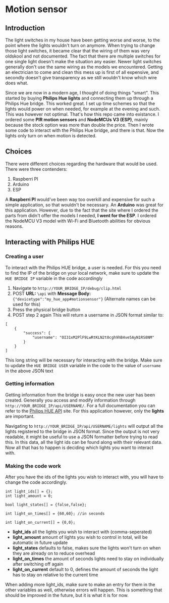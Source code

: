 # Motion sensor
## Introduction
The light switches in my house have been getting worse and worse, to the point where the lights wouldn't turn on anymore. When trying to change those light switches, it became clear that the wiring of them was very oldskool and not documented. The fact that there are multiple switches for one single light doesn't make the situation any easier. Newer light switches generally don't use the same wiring as the models we encountered. Getting an electrician to come and clean this mess up is first of all expensive, and secondly doesn't give transparency as we still wouldn't know which wire does what. 

Since we are now in a modern age, I thought of doing things "smart". This started by buying **Philips Hue lights** and connecting them up through a Philips Hue bridge. This worked great. I set up time schemes so that the lights would power on when needed, for example at the evening and such. This was however not optimal. That's how this repo came into existance. I ordered some **PIR motion sensors** and **NodeMCUs V3 (ESP)**, mainly because the stock option was more than double the price. Then I wrote some code to interact with the Philips Hue bridge, and there is that. Now the lights only turn on when motion is detected.

## Choices
There were different choices regarding the hardware that would be used. There were three contenders:
1. Raspberri PI
2. Arduino
3. ESP

A **Raspberri PI** would've been way too overkill and expensive for such a simple application, so that wouldn't be necessary.
An **Arduino** was great for this application. However, due to the fact that the site where I ordered the parts from didn't offer the models I needed, **I went for the ESP**. I ordered the NodeMCU V3 model with Wi-Fi and Bluetooth abilities for obvious reasons.

## Interacting with Philips HUE
### Creating a user
To interact with the Philips HUE bridge, a user is needed. 
For this you need to find the IP of the bridge on your local network, make sure to update the `HUE BRIDGE IP` variable in the code accordingly
1. Navigate to `http://YOUR_BRIDGE_IP/debug/clip.html`
2. POST **URL:** `\api` with **Message Body:** `{"devicetype":"my_hue_app#motionsensor"}` (Alternate names can be used for this)
4. Press the physical bridge button 
5. POST step 2 again
This will return a username in JSON format similar to:
```
[
    {
        "success": {
            "username": "OI31xM2PlF9LwRtKLN2t0cgh9hB4ve5AyN1RS8NM"
        }
    }
]
```
This long string will be necessary for interacting with the bridge. Make sure to update the `HUE BRIDGE USER` variable in the code to the value of `username` in the above JSON text

### Getting information
Getting information from the bridge is easy once the new user has been created.
Generally you access and modify information through `http://YOUR_BRIDGE_IP/api/USERNAME/`. For a full documentation you can refer to the [Philips HUE API](https://developers.meethue.com/develop/hue-api-v2/api-reference/) site. For this application however, only the **lights** are important.

Navigating to `http://YOUR_BRIDGE_IP/api/USERNAME/lights` will output all the lights registered to the bridge in JSON format. Since the output is not very readable, it might be useful to use a JSON formatter before trying to read this. In this data, all the light ids can be found along with their relevant data. Now all that has to happen is deciding which lights you want to interact with.

### Making the code work
After you have the ids of the lights you wish to interact with, you will have to change the code accordingly.
```
int light_ids[] = {};
int light_amount = 0;

bool light_states[] = {false,false};

int light_on_times[] = {60,60}; //in seconds

int light_on_current[] = {0,0};

```
- **light_ids**           all the lights you wish to interact with (comma-seperated)
- **light_amount**        amount of lights you wish to control in total, will be automatic in future update
- **light_states**        defaults to false, makes sure the lights won't turn on when they are already on to reduce overhead
- **light_on_times**      the amount of seconds lights need to stay on individually after switching off again
- **light_on_current**    default to 0, defines the amount of seconds the light has to stay on relative to the current time

When adding more light_ids, make sure to make an entry for them in the other variables as well, otherwise errors will happen. This is something that should be improved in the future, but it is what it is for now.

